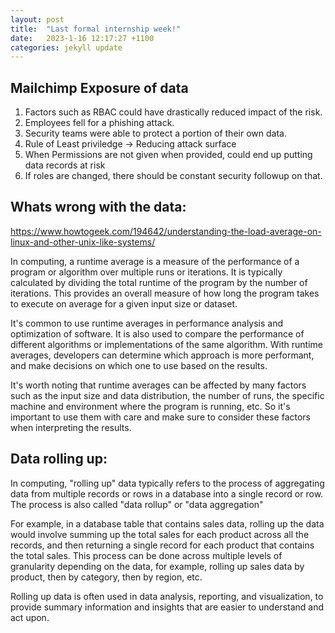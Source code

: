 ```yaml
---
layout: post
title:  "Last formal internship week!" 
date:   2023-1-16 12:17:27 +1100
categories: jekyll update
---
```


## Mailchimp Exposure of data 

1) Factors such as RBAC could have drastically reduced impact of the risk. 
2) Employees fell for a phishing attack. 
3) Security teams were able to protect a portion of their own data. 
4) Rule of Least priviledge -> Reducing attack surface
5) When Permissions are not given when provided, could end up putting data records at risk 
6) If roles are changed, there should be constant security followup on that. 

## Whats wrong with the data:

https://www.howtogeek.com/194642/understanding-the-load-average-on-linux-and-other-unix-like-systems/

In computing, a runtime average is a measure of the performance of a program or algorithm over multiple runs or iterations. It is typically calculated by dividing the total runtime of the program by the number of iterations. This provides an overall measure of how long the program takes to execute on average for a given input size or dataset.

It's common to use runtime averages in performance analysis and optimization of software. It is also used to compare the performance of different algorithms or implementations of the same algorithm. With runtime averages, developers can determine which approach is more performant, and make decisions on which one to use based on the results.

It's worth noting that runtime averages can be affected by many factors such as the input size and data distribution, the number of runs, the specific machine and environment where the program is running, etc. So it's important to use them with care and make sure to consider these factors when interpreting the results.

## Data rolling up:

In computing, "rolling up" data typically refers to the process of aggregating data from multiple records or rows in a database into a single record or row. The process is also called "data rollup" or "data aggregation"

For example, in a database table that contains sales data, rolling up the data would involve summing up the total sales for each product across all the records, and then returning a single record for each product that contains the total sales. This process can be done across multiple levels of granularity depending on the data, for example, rolling up sales data by product, then by category, then by region, etc.

Rolling up data is often used in data analysis, reporting, and visualization, to provide summary information and insights that are easier to understand and act upon.

